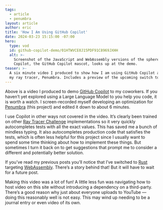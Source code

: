 ```yaml
---
tags:
  - article
  - penumbra
layout: article
author: eric
title: 'How I Am Using GitHub Copilot'
date: 2024-03-23 15:15:00 -07:00
hero:
  type: vod
  id: github-copilot-demo/01HTWVCE0J15PDF91C8969JXHH
  alt: >-
    Screenshot of the JavaScript and WebAssembly versions of the sphere-shadow components.
    Copilot, the GitHub Copilot mascot, looks up at the demo.
teaser: >-
  A six minute video I produced to show how I am using GitHub Copilot as I work on
  my ray tracer, Penumbra. Includes a preview of the upcoming switch to Rust/WebAssembly!
---
```


Above is a video I produced to demo [GitHub Copilot] to my coworkers. If you haven’t yet
explored using a Large Language Model to you help you code, it is worth a watch. I
screen-recorded myself developing an optimization for [Penumbra](/) (this project) and
edited it down to about 6 minutes.

[github copilot]: https://copilot.github.com

I use Copilot in other ways not covered in the video. It’s clearly been trained on other
[Ray Tracer Challenge] implementations so it very quickly autocompletes tests with all the
exact values. This has saved me a bunch of mindless typing. It also autocompletes production
code that satisfies the tests, which is often less helpful for this project since I usually
want to spend some time thinking about how to implement these things. But sometimes I turn
it back on to get suggestions that prompt me to consider a different and potentially better
solution.

[ray tracer challenge]: https://pragprog.com/titles/jbtracer/the-ray-tracer-challenge/

If you’ve read my previous posts you’ll notice that I’ve switched to [Rust] targeting
[WebAssembly]. There’s a story behind that! But it will have to wait for a future post.

[rust]: https://www.rust-lang.org
[webassembly]: https://webassembly.org

Making this video was a lot of fun! A little less fun was navigating how to host video on
this site without introducing a dependency on a third-party. There’s a good reason why just
about everyone uploads to YouTube — doing this reasonably well is not easy. This may wind up
needing to be a journal entry or even video of its own.
